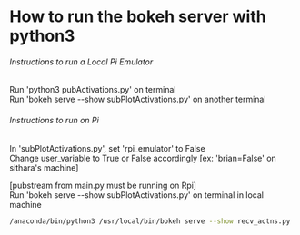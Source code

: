 # How to run the bokeh server with python3

###### Instructions to run a Local Pi Emulator
Run 'python3 pubActivations.py' on terminal  
Run 'bokeh serve --show subPlotActivations.py' on another terminal  

###### Instructions to run on Pi
In 'subPlotActivations.py', set 'rpi_emulator' to False  
Change user_variable to True or False accordingly [ex: 'brian=False' on sithara's machine]  

[pubstream from main.py must be running on Rpi]  
Run 'bokeh serve --show subPlotActivations.py' on terminal in local machine  


```bash
/anaconda/bin/python3 /usr/local/bin/bokeh serve --show recv_actns.py
```
